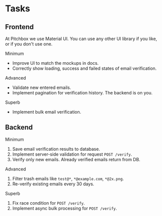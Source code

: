 # Tasks

## Frontend

At Pitchbox we use Material UI. You can use any other UI library if you like, or if you don't use one.

Minimum

- Improve UI to match the mockups in docs.
- Correctly show loading, success and failed states of email verification.

Advanced

- Validate new entered emails.
- Implement pagination for verification history. The backend is on you.

Superb

- Implement bulk email verification.

## Backend

Minimum

1. Save email verification results to database.
2. Implement server-side validation for request `POST /verify`.
3. Verify only new emails. Already verified emails return from DB.

Advanced

1. Filter trash emails like `test@*`, `*@example.com`, `*@2x.png`.
2. Re-verify existing emails every 30 days.

Superb

1. Fix race condition for `POST /verify`.
2. Implement async bulk processing for `POST /verify`. 
